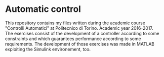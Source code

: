 # Automatic control
This repository contains my files written during the academic course "Controlli Automatici" at Politecnico di Torino. Academic year 2016-2017.
The exercises consist of the development of a controller according to some constraints and which guarantees performance according to some requirements.
The development of those exercises was made in MATLAB exploiting the Simulink environement, too. 
